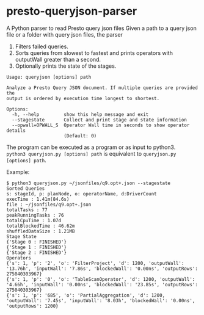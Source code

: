 # presto-queryjson-parser
A Python parser to read Presto query json files
Given a path to a query json file or a folder with query json files, the parser
1) Filters failed queries.
2) Sorts queries from slowest to fastest and prints operators with outputWall greater than a second.
3) Optionally prints the state of the stages.

```
Usage: queryjson [options] path

Analyze a Presto Query JSON document. If multiple queries are provided the
output is ordered by execution time longest to shortest.

Options:
  -h, --help         show this help message and exit
  --stagestate       Collect and print stage and state information
  --opwall=OPWALL_S  Operator Wall time in seconds to show operator details
                     (Default: 0)
```

The program can be executed as a program or as input to python3.  
`python3 queryjson.py [options] path` is equivalent to `queryjson.py [options] path`.

Example:
```
$ python3 queryjson.py ~/jsonfiles/q9.opt+.json --stagestate
Sorted Queries  
s: stageId, p: planNode, o: operatorName, d:DriverCount  
execTime : 1.41m(84.6s)  
file : ~/jsonfiles/q9.opt+.json  
totalTasks : 77  
peakRunningTasks : 76  
totalCpuTime : 1.07d  
totalBlockedTime : 46.62m  
shuffledDataSize : 1.21MB  
Stage State  
{'Stage 0 : FINISHED'}  
{'Stage 1 : FINISHED'}  
{'Stage 2 : FINISHED'}  
Operators  
{'s': 1, 'p': '2', 'o': 'FilterProject', 'd': 1200, 'outputWall': '13.76h', 'inputWall': '7.86s', 'blockedWall': '0.00ns', 'outputRows': 275040303967}  
{'s': 1, 'p': '0', 'o': 'TableScanOperator', 'd': 1200, 'outputWall': '4.66h', 'inputWall': '0.00ns', 'blockedWall': '23.85s', 'outputRows': 275040303967}  
{'s': 1, 'p': '685', 'o': 'PartialAggregation', 'd': 1200, 'outputWall': '7.45s', 'inputWall': '8.03h', 'blockedWall': '0.00ns', 'outputRows': 1200} 
```
